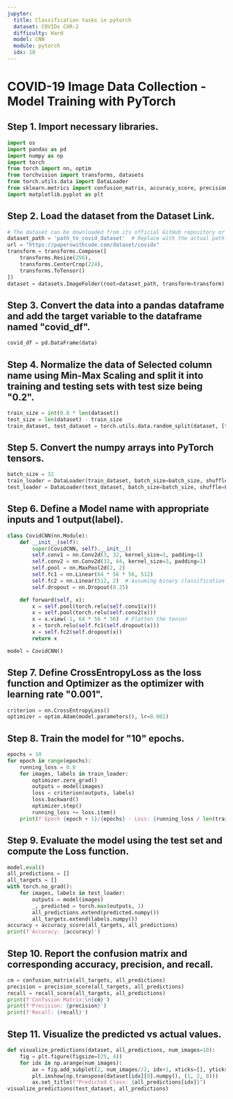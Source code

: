 ```yaml
---
jupyter:
  title: Classification tasks in pytorch
  dataset: COVIDx CXR-2
  difficulty: Hard
  model: CNN
  module: pytorch
  idx: 10
---
```

# COVID-19 Image Data Collection - Model Training with PyTorch

## Step 1. Import necessary libraries.
```python
import os
import pandas as pd
import numpy as np
import torch
from torch import nn, optim
from torchvision import transforms, datasets
from torch.utils.data import DataLoader
from sklearn.metrics import confusion_matrix, accuracy_score, precision_score, recall_score
import matplotlib.pyplot as plt
```

## Step 2. Load the dataset from the Dataset Link.
```python
# The dataset can be downloaded from its official GitHub repository or a similar source
dataset_path = 'path_to_covid_dataset'  # Replace with the actual path
url = "https://paperswithcode.com/dataset/covidx"
transform = transforms.Compose([
    transforms.Resize(256),
    transforms.CenterCrop(224),
    transforms.ToTensor()
])
dataset = datasets.ImageFolder(root=dataset_path, transform=transform)

```

## Step 3. Convert the data into a pandas dataframe and add the target variable to the dataframe named "covid_df".
```python
covid_df = pd.DataFrame(data)
```

## Step 4. Normalize the data of Selected column name using Min-Max Scaling and split it into training and testing sets with test size being "0.2".
```python
train_size = int(0.8 * len(dataset))
test_size = len(dataset) - train_size
train_dataset, test_dataset = torch.utils.data.random_split(dataset, [train_size, test_size])
```

## Step 5. Convert the numpy arrays into PyTorch tensors.
```python
batch_size = 32
train_loader = DataLoader(train_dataset, batch_size=batch_size, shuffle=True)
test_loader = DataLoader(test_dataset, batch_size=batch_size, shuffle=False)
```

## Step 6. Define a Model name with appropriate inputs and 1 output(label).
```python
class CovidCNN(nn.Module):
    def __init__(self):
        super(CovidCNN, self).__init__()
        self.conv1 = nn.Conv2d(3, 32, kernel_size=3, padding=1)
        self.conv2 = nn.Conv2d(32, 64, kernel_size=3, padding=1)
        self.pool = nn.MaxPool2d(2, 2)
        self.fc1 = nn.Linear(64 * 56 * 56, 512)
        self.fc2 = nn.Linear(512, 2)  # Assuming binary classification (COVID vs. No-COVID)
        self.dropout = nn.Dropout(0.25)

    def forward(self, x):
        x = self.pool(torch.relu(self.conv1(x)))
        x = self.pool(torch.relu(self.conv2(x)))
        x = x.view(-1, 64 * 56 * 56)  # Flatten the tensor
        x = torch.relu(self.fc1(self.dropout(x)))
        x = self.fc2(self.dropout(x))
        return x

model = CovidCNN()

```

## Step 7. Define CrossEntropyLoss as the loss function and Optimizer as the optimizer with learning rate "0.001".
```python
criterion = nn.CrossEntropyLoss()
optimizer = optim.Adam(model.parameters(), lr=0.001)

```

## Step 8. Train the model for "10" epochs.
```python
epochs = 10
for epoch in range(epochs):
    running_loss = 0.0
    for images, labels in train_loader:
        optimizer.zero_grad()
        outputs = model(images)
        loss = criterion(outputs, labels)
        loss.backward()
        optimizer.step()
        running_loss += loss.item()
    print(f'Epoch {epoch + 1}/{epochs} - Loss: {running_loss / len(train_loader)}')

```

## Step 9. Evaluate the model using the test set and compute the Loss function.
```python
model.eval()
all_predictions = []
all_targets = []
with torch.no_grad():
    for images, labels in test_loader:
        outputs = model(images)
        _, predicted = torch.max(outputs, 1)
        all_predictions.extend(predicted.numpy())
        all_targets.extend(labels.numpy())
accuracy = accuracy_score(all_targets, all_predictions)
print(f'Accuracy: {accuracy}')
```

## Step 10. Report the confusion matrix and corresponding accuracy, precision, and recall.
```python
cm = confusion_matrix(all_targets, all_predictions)
precision = precision_score(all_targets, all_predictions)
recall = recall_score(all_targets, all_predictions)
print(f'Confusion Matrix:\n{cm}')
print(f'Precision: {precision}')
print(f'Recall: {recall}')
```

## Step 11. Visualize the predicted vs actual values.
```python
def visualize_predictions(dataset, all_predictions, num_images=10):
    fig = plt.figure(figsize=(25, 4))
    for idx in np.arange(num_images):
        ax = fig.add_subplot(2, num_images//2, idx+1, xticks=[], yticks=[])
        plt.imshow(np.transpose(dataset[idx][0].numpy(), (1, 2, 0)))
        ax.set_title(f"Predicted Class: {all_predictions[idx]}")
visualize_predictions(test_dataset, all_predictions)
```
